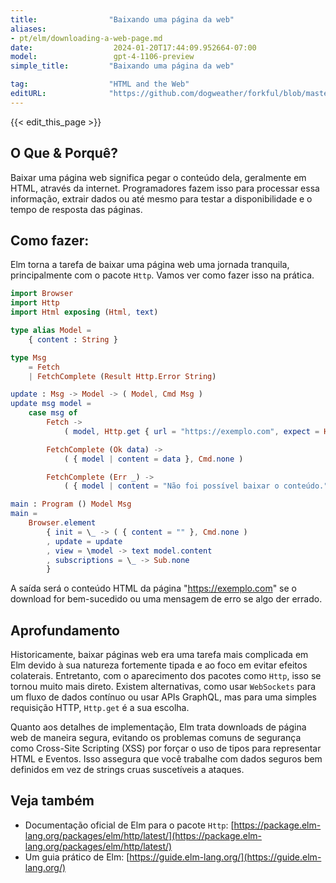 ```yaml
---
title:                "Baixando uma página da web"
aliases:
- pt/elm/downloading-a-web-page.md
date:                  2024-01-20T17:44:09.952664-07:00
model:                 gpt-4-1106-preview
simple_title:         "Baixando uma página da web"

tag:                  "HTML and the Web"
editURL:              "https://github.com/dogweather/forkful/blob/master/content/pt/elm/downloading-a-web-page.md"
---
```


{{< edit_this_page >}}

## O Que & Porquê?
Baixar uma página web significa pegar o conteúdo dela, geralmente em HTML, através da internet. Programadores fazem isso para processar essa informação, extrair dados ou até mesmo para testar a disponibilidade e o tempo de resposta das páginas.

## Como fazer:
Elm torna a tarefa de baixar uma página web uma jornada tranquila, principalmente com o pacote `Http`. Vamos ver como fazer isso na prática.

```Elm
import Browser
import Http
import Html exposing (Html, text)

type alias Model =
    { content : String }

type Msg
    = Fetch
    | FetchComplete (Result Http.Error String)

update : Msg -> Model -> ( Model, Cmd Msg )
update msg model =
    case msg of
        Fetch ->
            ( model, Http.get { url = "https://exemplo.com", expect = Http.expectString FetchComplete } )

        FetchComplete (Ok data) ->
            ( { model | content = data }, Cmd.none )

        FetchComplete (Err _) ->
            ( { model | content = "Não foi possível baixar o conteúdo." }, Cmd.none )

main : Program () Model Msg
main =
    Browser.element
        { init = \_ -> ( { content = "" }, Cmd.none )
        , update = update
        , view = \model -> text model.content
        , subscriptions = \_ -> Sub.none
        }
```

A saída será o conteúdo HTML da página "https://exemplo.com" se o download for bem-sucedido ou uma mensagem de erro se algo der errado.

## Aprofundamento
Historicamente, baixar páginas web era uma tarefa mais complicada em Elm devido à sua natureza fortemente tipada e ao foco em evitar efeitos colaterais. Entretanto, com o aparecimento dos pacotes como `Http`, isso se tornou muito mais direto. Existem alternativas, como usar `WebSockets` para um fluxo de dados contínuo ou usar APIs GraphQL, mas para uma simples requisição HTTP, `Http.get` é a sua escolha.

Quanto aos detalhes de implementação, Elm trata downloads de página web de maneira segura, evitando os problemas comuns de segurança como Cross-Site Scripting (XSS) por forçar o uso de tipos para representar HTML e Eventos. Isso assegura que você trabalhe com dados seguros bem definidos em vez de strings cruas suscetíveis a ataques.

## Veja também
- Documentação oficial de Elm para o pacote `Http`: [https://package.elm-lang.org/packages/elm/http/latest/](https://package.elm-lang.org/packages/elm/http/latest/)
- Um guia prático de Elm: [https://guide.elm-lang.org/](https://guide.elm-lang.org/)
